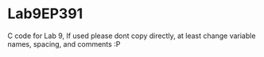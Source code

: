 # Lab9EP391
C code for Lab 9, If used please dont copy directly, at least change variable names, spacing, and comments :P
